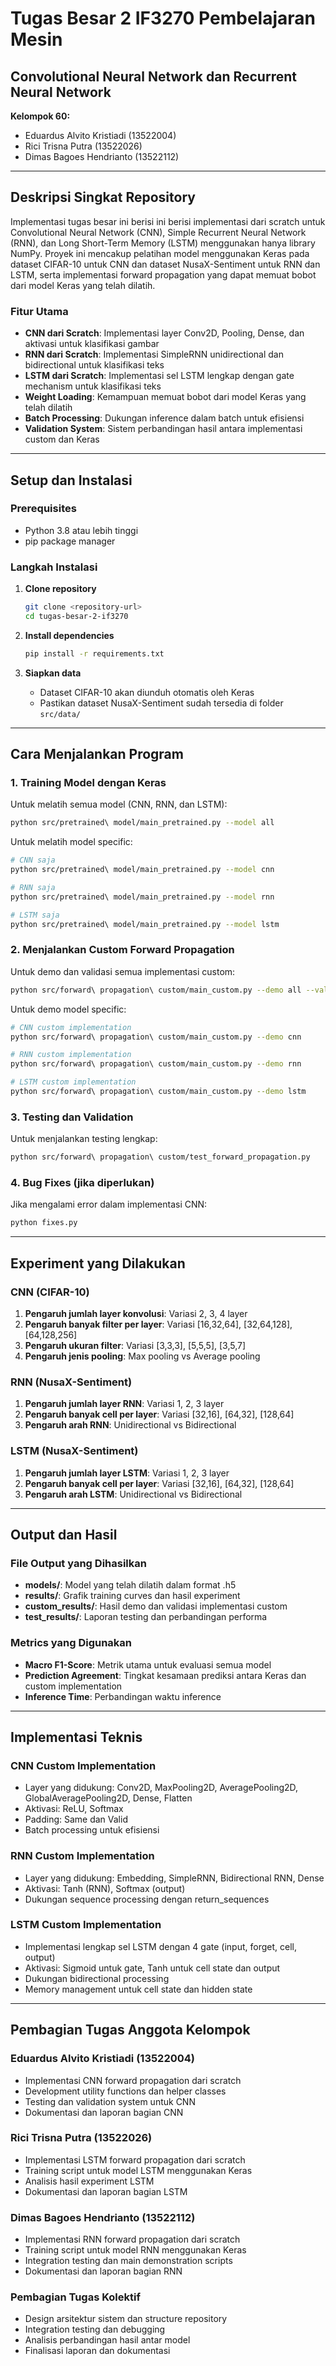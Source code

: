 # Tugas Besar 2 IF3270 Pembelajaran Mesin
## Convolutional Neural Network dan Recurrent Neural Network

**Kelompok 60:**
- Eduardus Alvito Kristiadi (13522004)
- Rici Trisna Putra (13522026)  
- Dimas Bagoes Hendrianto (13522112)

---

## Deskripsi Singkat Repository

Implementasi tugas besar ini berisi ini berisi implementasi dari scratch untuk Convolutional Neural Network (CNN), Simple Recurrent Neural Network (RNN), dan Long Short-Term Memory (LSTM) menggunakan hanya library NumPy. Proyek ini mencakup pelatihan model menggunakan Keras pada dataset CIFAR-10 untuk CNN dan dataset NusaX-Sentiment untuk RNN dan LSTM, serta implementasi forward propagation yang dapat memuat bobot dari model Keras yang telah dilatih.

### Fitur Utama
- **CNN dari Scratch**: Implementasi layer Conv2D, Pooling, Dense, dan aktivasi untuk klasifikasi gambar
- **RNN dari Scratch**: Implementasi SimpleRNN unidirectional dan bidirectional untuk klasifikasi teks
- **LSTM dari Scratch**: Implementasi sel LSTM lengkap dengan gate mechanism untuk klasifikasi teks
- **Weight Loading**: Kemampuan memuat bobot dari model Keras yang telah dilatih
- **Batch Processing**: Dukungan inference dalam batch untuk efisiensi
- **Validation System**: Sistem perbandingan hasil antara implementasi custom dan Keras

---

## Setup dan Instalasi

### Prerequisites
- Python 3.8 atau lebih tinggi
- pip package manager

### Langkah Instalasi

1. **Clone repository**
   ```bash
   git clone <repository-url>
   cd tugas-besar-2-if3270
   ```

2. **Install dependencies**
   ```bash
   pip install -r requirements.txt
   ```

3. **Siapkan data**
   - Dataset CIFAR-10 akan diunduh otomatis oleh Keras
   - Pastikan dataset NusaX-Sentiment sudah tersedia di folder `src/data/`

---

## Cara Menjalankan Program

### 1. Training Model dengan Keras

Untuk melatih semua model (CNN, RNN, dan LSTM):
```bash
python src/pretrained\ model/main_pretrained.py --model all
```

Untuk melatih model specific:
```bash
# CNN saja
python src/pretrained\ model/main_pretrained.py --model cnn

# RNN saja  
python src/pretrained\ model/main_pretrained.py --model rnn

# LSTM saja
python src/pretrained\ model/main_pretrained.py --model lstm
```

### 2. Menjalankan Custom Forward Propagation

Untuk demo dan validasi semua implementasi custom:
```bash
python src/forward\ propagation\ custom/main_custom.py --demo all --validate
```

Untuk demo model specific:
```bash
# CNN custom implementation
python src/forward\ propagation\ custom/main_custom.py --demo cnn

# RNN custom implementation
python src/forward\ propagation\ custom/main_custom.py --demo rnn

# LSTM custom implementation  
python src/forward\ propagation\ custom/main_custom.py --demo lstm
```

### 3. Testing dan Validation

Untuk menjalankan testing lengkap:
```bash
python src/forward\ propagation\ custom/test_forward_propagation.py
```

### 4. Bug Fixes (jika diperlukan)

Jika mengalami error dalam implementasi CNN:
```bash
python fixes.py
```

---

## Experiment yang Dilakukan

### CNN (CIFAR-10)
1. **Pengaruh jumlah layer konvolusi**: Variasi 2, 3, 4 layer
2. **Pengaruh banyak filter per layer**: Variasi [16,32,64], [32,64,128], [64,128,256]
3. **Pengaruh ukuran filter**: Variasi [3,3,3], [5,5,5], [3,5,7]
4. **Pengaruh jenis pooling**: Max pooling vs Average pooling

### RNN (NusaX-Sentiment)
1. **Pengaruh jumlah layer RNN**: Variasi 1, 2, 3 layer
2. **Pengaruh banyak cell per layer**: Variasi [32,16], [64,32], [128,64]
3. **Pengaruh arah RNN**: Unidirectional vs Bidirectional

### LSTM (NusaX-Sentiment)
1. **Pengaruh jumlah layer LSTM**: Variasi 1, 2, 3 layer
2. **Pengaruh banyak cell per layer**: Variasi [32,16], [64,32], [128,64]
3. **Pengaruh arah LSTM**: Unidirectional vs Bidirectional

---

## Output dan Hasil

### File Output yang Dihasilkan
- **models/**: Model yang telah dilatih dalam format .h5
- **results/**: Grafik training curves dan hasil experiment
- **custom_results/**: Hasil demo dan validasi implementasi custom
- **test_results/**: Laporan testing dan perbandingan performa

### Metrics yang Digunakan
- **Macro F1-Score**: Metrik utama untuk evaluasi semua model
- **Prediction Agreement**: Tingkat kesamaan prediksi antara Keras dan custom implementation
- **Inference Time**: Perbandingan waktu inference

---

## Implementasi Teknis

### CNN Custom Implementation
- Layer yang didukung: Conv2D, MaxPooling2D, AveragePooling2D, GlobalAveragePooling2D, Dense, Flatten
- Aktivasi: ReLU, Softmax
- Padding: Same dan Valid
- Batch processing untuk efisiensi

### RNN Custom Implementation  
- Layer yang didukung: Embedding, SimpleRNN, Bidirectional RNN, Dense
- Aktivasi: Tanh (RNN), Softmax (output)
- Dukungan sequence processing dengan return_sequences

### LSTM Custom Implementation
- Implementasi lengkap sel LSTM dengan 4 gate (input, forget, cell, output)
- Aktivasi: Sigmoid untuk gate, Tanh untuk cell state dan output
- Dukungan bidirectional processing
- Memory management untuk cell state dan hidden state

---

## Pembagian Tugas Anggota Kelompok

### Eduardus Alvito Kristiadi (13522004)
- Implementasi CNN forward propagation dari scratch
- Development utility functions dan helper classes
- Testing dan validation system untuk CNN
- Dokumentasi dan laporan bagian CNN

### Rici Trisna Putra (13522026)
- Implementasi LSTM forward propagation dari scratch
- Training script untuk model LSTM menggunakan Keras
- Analisis hasil experiment LSTM
- Dokumentasi dan laporan bagian LSTM

### Dimas Bagoes Hendrianto (13522112)
- Implementasi RNN forward propagation dari scratch  
- Training script untuk model RNN menggunakan Keras
- Integration testing dan main demonstration scripts
- Dokumentasi dan laporan bagian RNN

### Pembagian Tugas Kolektif
- Design arsitektur sistem dan structure repository
- Integration testing dan debugging
- Analisis perbandingan hasil antar model
- Finalisasi laporan dan dokumentasi
